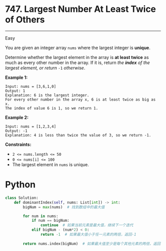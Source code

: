 # 747. Largest Number At Least Twice of Others

---

Easy

You are given an integer array `nums` where the largest integer is **unique**.

Determine whether the largest element in the array is **at least twice** as much as every other number in the array. If it is, return *the **index** of the largest element, or return* `-1` *otherwise*.

**Example 1:**

```
Input: nums = [3,6,1,0]
Output: 1
Explanation: 6 is the largest integer.
For every other number in the array x, 6 is at least twice as big as x.
The index of value 6 is 1, so we return 1.

```

**Example 2:**

```
Input: nums = [1,2,3,4]
Output: -1
Explanation: 4 is less than twice the value of 3, so we return -1.

```

**Constraints:**

- `2 <= nums.length <= 50`
- `0 <= nums[i] <= 100`
- The largest element in `nums` is unique.

# Python

```python
class Solution:
    def dominantIndex(self, nums: List[int]) -> int:
        bigNum = max(nums)  # 找到数组中的最大值

        for num in nums:
            if num == bigNum:
                continue  # 如果当前元素是最大值，继续下一个迭代
            elif bigNum - (num*2) < 0:
                return -1  # 如果最大值小于任一元素的两倍，返回-1
        
        return nums.index(bigNum)  # 如果最大值至少是每个其他元素的两倍，返回最大值的索引
```